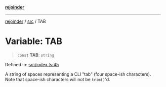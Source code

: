 [**rejoinder**](../../README.md)

***

[rejoinder](../../README.md) / [src](../README.md) / TAB

# Variable: TAB

> `const` **TAB**: `string`

Defined in: [src/index.ts:45](https://github.com/Xunnamius/rejoinder/blob/03e489ef814eb76375bd7c5b909232208414323d/src/index.ts#L45)

A string of spaces representing a CLI "tab" (four space-ish characters). Note
that space-ish characters will not be `trim()`'d.
